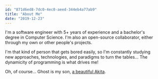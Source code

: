 ```yaml
---
id: "871d6ed8-7dc0-4ec0-aeed-344eb4a77ab9"
title: "About Me"
date: "2019-12-23"
---
```

I'm a software engineer with 5+ years of experience and a bachelor's degree in Computer Science. I'm also an open-source collaborator, either through my own or other people's projects.

I'm that kind of person that gets bored easily, so I'm constantly studying new approaches, technologies, and paradigms to turn the tables... The dynamicity of programming is what drives me!

Oh, of course... Ghost is my son, <a  class="hover-link" target="_blank" href="https://www.instagram.com/stories/highlights/18064206010048203/" title="Ghost Instagram Highlight">a beautiful Akita</a>.